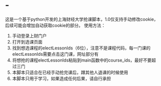 # -

这是一个基于python开发的上海财经大学抢课脚本，1.0仅支持手动修改cookie，后续可能会增加自动获取cookie的部分。
使用方法：
1. 手动登录上财门户
2. 打开到选课页面
3. 找到想选课程的electLessonIds（6位），注意不是课程代码，每一门课的electLessonIds需要点击这门课，网址部分有
4. 将想抢的课程electLessonIds粘贴到main函数中的course_ids，最好不要超过三门
5. 本脚本只适合在已经手动抢完课后，蹲其他人退课的时候使用
6. 本脚本只用于学习，如果造成任何后果，请自行承担
